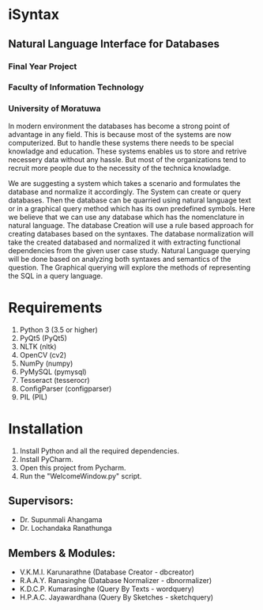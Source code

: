 # iSyntax
## Natural Language Interface for Databases
### Final Year Project
### Faculty of Information Technology
### University of Moratuwa

In modern environment the databases has become a strong point of advantage in any field. This is because most of the systems are now computerized. But to handle these systems there needs to be special knowladge and education. These systems enables us to store and retrive necessery data without any hassle. But most of the organizations tend to recruit more people due to the necessity of the technica knowladge.

We are suggesting a system which takes a scenario and formulates the database and normalize it accordingly. The System can create or query databases. Then the database can be quarried using natural language text or in a graphical query method which has its own predefined symbols. Here we believe that we can use any database which has the nomenclature in natural language. The database Creation will use a rule based approach for creating databases based on the syntaxes. The database normalization will take the created databased and normalized it with extracting functional dependencies from the given user case study. Natural Language querying will be done based on analyzing both syntaxes and semantics of the question. The Graphical querying will explore the methods of representing the SQL in a query language.



Requirements
============
1. Python 3     (3.5 or higher)
2. PyQt5        (PyQt5)
3. NLTK         (nltk)
4. OpenCV       (cv2)
5. NumPy        (numpy)
6. PyMySQL      (pymysql)
7. Tesseract    (tesserocr)
8. ConfigParser (configparser)
9. PIL          (PIL)

Installation
============

1. Install Python and all the required dependencies.
2. Install PyCharm.
3. Open this project from Pycharm.
4. Run the "WelcomeWindow.py" script.



Supervisors:
------------
* Dr. Supunmali Ahangama
* Dr. Lochandaka Ranathunga

Members & Modules:
--------
* V.K.M.I. Karunarathne   (Database Creator - dbcreator)
* R.A.A.Y. Ranasinghe     (Database Normalizer - dbnormalizer)
* K.D.C.P. Kumarasinghe   (Query By Texts - wordquery)
* H.P.A.C. Jayawardhana   (Query By Sketches - sketchquery)


